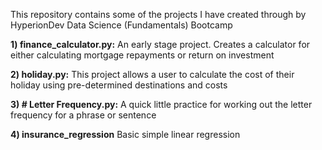 This repository contains some of the projects I have created through by HyperionDev Data Science (Fundamentals) Bootcamp

**1) finance_calculator.py:**
  An early stage project.  Creates a calculator for either calculating mortgage repayments or return on investment

**2) holiday.py:**
  This project allows a user to calculate the cost of their holiday using pre-determined destinations and costs

**3) # Letter Frequency.py:**
  A quick little practice for working out the letter frequency for a phrase or sentence

**4) insurance_regression**
  Basic simple linear regression
